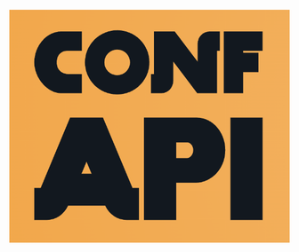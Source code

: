 <p align="center">
  <img src="https://github.com/illini-motorsports/confapi/blob/dev/assets/confapi_logo.png?raw=true" alt="ConfAPI">
</p>
